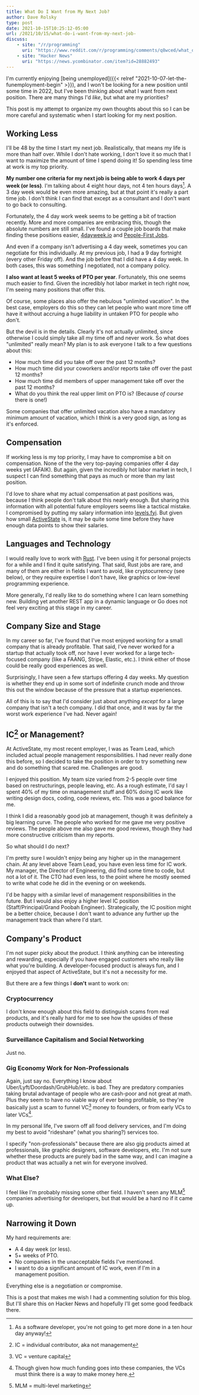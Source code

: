 ```yaml
---
title: What Do I Want from My Next Job?
author: Dave Rolsky
type: post
date: 2021-10-15T10:25:12-05:00
url: /2021/10/15/what-do-i-want-from-my-next-job-
discuss:
    - site: "/r/programming"
      uri: "https://www.reddit.com/r/programming/comments/q8wced/what_do_i_want_from_my_next_job/"
    - site: "Hacker News"
      uri: "https://news.ycombinator.com/item?id=28882493"
---
```


I'm currently enjoying [being unemployed]({{< relref
"2021-10-07-let-the-funemployment-begin" >}}), and I won't be looking for a
new position until some time in 2022, but I've been thinking about what I want
from next position. There are many things I'd *like*, but what are my
priorities?

This post is my attempt to organize my own thoughts about this so I can be
more careful and systematic when I start looking for my next position.

## Working Less

I'll be 48 by the time I start my next job. Realistically, that means my life
is more than half over. While I don't hate working, I don't love it so much
that I want to maximize the amount of time I spend doing it! So spending less
time at work is my top priority.

**My number one criteria for my next job is being able to work 4 days per week
(or less)**. I'm talking about 4 eight hour days, not 4 ten hours days[^0]. A
3 day week would be even more amazing, but at that point it's really a part
time job.  I don't think I can find that except as a consultant and I don't
want to go back to consulting.

Fortunately, the 4 day work week seems to be getting a bit of traction
recently. More and more companies are embracing this, though the absolute
numbers are still small. I've found a couple job boards that make finding
these positions easier, [4dayweek.io](https://4dayweek.io/) and [People-First
Jobs](https://peoplefirstjobs.com/).

And even if a company isn't advertising a 4 day week, sometimes you can
negotiate for this individually. At my previous job, I had a 9 day fortnight
(every other Friday off). And the job before that I did have a 4 day week. In
both cases, this was something I negotiated, not a company policy.

**I also want at least 5 weeks of PTO per year**. Fortunately, this one seems
much easier to find. Given the incredibly hot labor market in tech right now,
I'm seeing many positions that offer this.

Of course, some places also offer the nebulous "unlimited vacation". In the
best case, employers do this so they can let people who want more time off
have it without accruing a huge liability in untaken PTO for people who don't.

But the devil is in the details. Clearly it's not actually unlimited, since
otherwise I could simply take all my time off and never work. So what does
"unlimited" really mean? My plan is to ask everyone I talk to a few questions
about this:

* How much time did you take off over the past 12 months?
* How much time did your coworkers and/or reports take off over the past 12
  months?
* How much time did members of upper management take off over the past 12
  months?
* What do you think the real upper limit on PTO is? (Because *of course* there
  is one!)

Some companies that offer unlimited vacation also have a mandatory minimum
amount of vacation, which I think is a very good sign, as long as it's
enforced.

## Compensation

If working less is my top priority, I may have to compromise a bit on
compensation. None of the the very top-paying companies offer 4 day weeks yet
(AFAIK). But again, given the incredibly hot labor market in tech, I suspect I
can find something that pays as much or more than my last position.

I'd love to share what my actual compensation at past positions was, because I
think people don't talk about this nearly enough. But sharing this information
with all potential future employers seems like a tactical mistake. I
compromised by putting my salary information into
[levels.fyi](https://www.levels.fyi/). But given how small
[ActiveState](https://www.activestate.com/) is, it may be quite some time
before they have enough data points to show their salaries.

## Languages and Technology

I would really love to work with [Rust](https://www.rust-lang.org/). I've been
using it for personal projects for a while and I find it quite
satisfying. That said, Rust jobs are rare, and many of them are either in
fields I want to avoid, like cryptocurrency (see below), or they require
expertise I don't have, like graphics or low-level programming experience.

More generally, I'd really like to do something where I can learn something
new. Building yet another REST app in a dynamic language or Go does not feel
very exciting at this stage in my career.

## Company Size and Stage

In my career so far, I've found that I've most enjoyed working for a small
company that is already profitable. That said, I've never worked for a startup
that actually took off, nor have I ever worked for a large tech-focused
company (like a FAANG, Stripe, Elastic, etc.). I think either of those could
be really good experiences as well.

Surprisingly, I have seen a few startups offering 4 day weeks. My question is
whether they end up in some sort of indefinite crunch mode and throw this out
the window because of the pressure that a startup experiences.

All of this is to say that I'd consider just about anything *except* for a
large company that isn't a tech company. I did that once, and it was by far
the worst work experience I've had. Never again!

## IC[^1] or Management?

At ActiveState, my most recent employer, I was as Team Lead, which included
actual people management responsibilities. I had never really done this
before, so I decided to take the position in order to try something new and do
something that scared me. Challenges are good.

I enjoyed this position. My team size varied from 2-5 people over time based
on restructurings, people leaving, etc. As a rough estimate, I'd say I spent
40% of my time on management stuff and 60% doing IC work like writing design
docs, coding, code reviews, etc. This was a good balance for me.

I think I did a reasonably good job at management, though it was definitely a
big learning curve. The people who worked for me gave me very positive
reviews. The people above me also gave me good reviews, though they had more
constructive criticism than my reports.

So what should I do next?

I'm pretty sure I wouldn't enjoy being any higher up in the management
chain. At any level above Team Lead, you have even less time for IC work. My
manager, the Director of Engineering, did find some time to code, but not a
lot of it. The CTO had even less, to the point where he mostly seemed to write
what code he did in the evening or on weekends.

I'd be happy with a similar level of management responsibilities in the
future. But I would also enjoy a higher level IC position
(Staff/Principal/Grand Poobah Engineer). Strategically, the IC position might
be a better choice, because I don't want to advance any further up the
management track than where I'd start.

## Company's Product

I'm not super picky about the product. I think anything can be interesting and
rewarding, especially if you have engaged customers who really like what
you're building. A developer-focused product is always fun, and I enjoyed that
aspect of ActiveState, but it's not a necessity for me.

But there are a few things I **don't** want to work on:

### Cryptocurrency

I don't know enough about this field to distinguish scams from real products,
and it's really hard for me to see how the upsides of these products outweigh
their downsides.

### Surveillance Capitalism and Social Networking

Just no.

### Gig Economy Work for Non-Professionals

Again, just say no. Everything I know about Uber/Lyft/Doordash/GrubHub/etc. is
bad. They are predatory companies taking brutal advantage of people who are
cash-poor and not great at math. Plus they seem to have no viable way of ever
being profitable, so they're basically just a scam to funnel VC[^2] money to
founders, or from early VCs to later VCs[^3].

In my personal life, I've sworn off all food delivery services, and I'm doing
my best to avoid "rideshare" (what you sharing?) services too.

I specify "non-professionals" because there are also gig products aimed at
professionals, like graphic designers, software developers, etc. I'm not sure
whether these products are purely bad in the same way, and I can imagine a
product that was actually a net win for everyone involved.

### What Else?

I feel like I'm probably missing some other field. I haven't seen any MLM[^4]
companies advertising for developers, but that would be a hard no if it came
up.

## Narrowing it Down

My hard requirements are:

* A 4 day week (or less).
* 5+ weeks of PTO.
* No companies in the unacceptable fields I've mentioned.
* I want to do a significant amount of IC work, even if I'm in a management
  position.

Everything else is a negotiation or compromise.

This is a post that makes me wish I had a commenting solution for this
blog. But I'll share this on Hacker News and hopefully I'll get some good
feedback there.


[^0]: As a software developer, you're not going to get more done in a ten hour
    day anyway!

[^1]: IC = individual contributor, aka not management

[^2]: VC = venture capital

[^3]: Though given how much funding goes into these companies, the VCs must
    think there is a way to make money here.

[^4]: MLM = multi-level marketing
